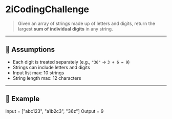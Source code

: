 # 2iCodingChallenge


> Given an array of strings made up of letters and digits, return the largest **sum of individual digits** in any string.

---

## 📌 Assumptions

- Each digit is treated separately (e.g., `"36"` → `3 + 6 = 9`)
- Strings can include letters and digits
- Input list max: 10 strings
- String length max: 12 characters

---

## 🔢 Example


Input = ["abc123", "a1b2c3", "36z"]
Output = 9
